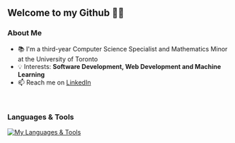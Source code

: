 ## Welcome to my Github 👋🏻

### About Me

- 📚 I'm a third-year Computer Science Specialist and Mathematics Minor at the University of Toronto
- 💡 Interests: **Software Development, Web Development and Machine Learning**
- 📫 Reach me on [LinkedIn](https://www.linkedin.com/in/olivia-wongg/)
  
<br/>

### Languages & Tools

[![My Languages & Tools](https://skillicons.dev/icons?i=py,java,c,r,css,blender,figma,html,js,linux)](https://skillicons.dev)
<br/>

